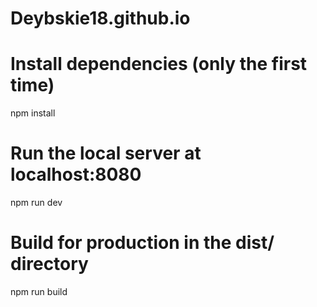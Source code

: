 # Deybskie18.github.io

# Install dependencies (only the first time)
npm install

# Run the local server at localhost:8080
npm run dev

# Build for production in the dist/ directory
npm run build
